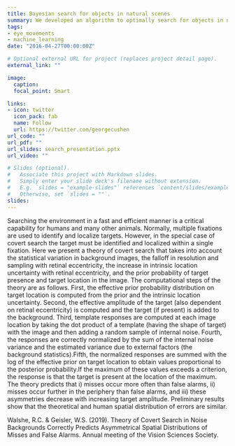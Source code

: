 ```yaml
---
title: Bayesian search for objects in natural scenes 
summary: We developed an algorithm to optimally search for objects in natural scenes. We tested humans against our optimal benchmark.
tags:
- eye_movements
- machine_learning
date: "2016-04-27T00:00:00Z"

# Optional external URL for project (replaces project detail page).
external_link: ""

image:
  caption:
  focal_point: Smart

links:
- icon: twitter
  icon_pack: fab
  name: Follow
  url: https://twitter.com/georgecushen
url_code: ""
url_pdf: ""
url_slides: search_presentation.pptx
url_video: ""

# Slides (optional).
#   Associate this project with Markdown slides.
#   Simply enter your slide deck's filename without extension.
#   E.g. `slides = "example-slides"` references `content/slides/example-slides.md`.
#   Otherwise, set `slides = ""`.
slides:
---
```


Searching the environment in a fast and efficient manner is a critical
capability for humans and many other animals. Normally, multiple fixations
are used to identify and localize targets. However, in the special case of
covert search the target must be identified and localized within a single
fixation. Here we present a theory of covert search that takes into account
the statistical variation in background images, the falloff in resolution and
sampling with retinal eccentricity, the increase in intrinsic location uncertainty with retinal eccentricity, and the prior probability of target presence
and target location in the image. The computational steps of the theory are
as follows. First, the effective prior probability distribution on target location
is computed from the prior and the intrinsic location uncertainty. Second,
the effective amplitude of the target (also dependent on retinal eccentricity) is computed and the target (if present) is added to the background.
Third, template responses are computed at each image location by taking
the dot product of a template (having the shape of target) with the image
and then adding a random sample of internal noise. Fourth, the responses
are correctly normalized by the sum of the internal noise variance and the
estimated variance due to external factors (the background statistics).Fifth,
the normalized responses are summed with the log of the effective prior on
target location to obtain values proportional to the posterior probability.If the
maximum of these values exceeds a criterion, the response is that the target
is present at the location of the maximum. The theory predicts that i) misses
occur more often than false alarms, ii) misses occur further in the periphery
than false alarms, and iii) these asymmetries decrease with increasing target
amplitude. Preliminary results show that the theoretical and human spatial
distribution of errors are similar.

Walshe, R.C. & Geisler, W.S. (2019). Theory of Covert Search in Noise Backgrounds Correctly Predicts Asymmetrical Spatial Distributions of Misses and False Alarms. Annual meeting of the Vision Sciences Society.
